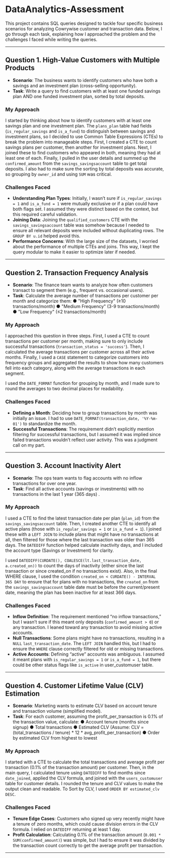 # DataAnalytics-Assessment


This project contains SQL queries designed to tackle four specific business scenarios for analyzing Cowrywise customer and transaction data. Below, I go through each task, explaining how I approached the problem and the challenges I faced while writing the queries.

---

## Question 1.  High-Value Customers with Multiple Products

- **Scenario**: The business wants to identify customers who have both a savings and an investment plan (cross-selling opportunity).
- **Task**: Write a query to find customers with at least one funded savings plan AND one
funded investment plan, sorted by total deposits.


### My Approach

I started by thinking about how to identify customers with at least one savings plan and one investment plan. The `plans_plan` table had fields (`is_regular_savings` and `is_a_fund`) to distinguish between savings and investment plans, so I decided to use Common Table Expressions (CTEs) to break the problem into manageable steps. First, I created a CTE to count savings plans per customer, then another for investment plans. 
Next, I joined these to find customers who appeared in both, meaning they had at least one of each. Finally, I pulled in the user details and summed up the `confirmed_amount` from the `savings_savingsaccount` table to get total deposits. I also had to make sure the sorting by total deposits was accurate, so grouping by `owner_id` and using `SUM` was critical.

### Challenges Faced
- **Understanding Plan Types**: Initially, I wasn’t sure if `is_regular_savings = 1` and `is_a_fund = 1` were mutually exclusive or if a plan could have both flags set. I assumed they were distinct based on the context, but this required careful validation.
- **Joining Data**: Joining the `qualified_customers` CTE with the `savings_savingsaccount` table was somehow because I needed to ensure all relevant deposits were included without duplicating rows. The `GROUP BY u.id` helped avoid this.
- **Performance Concerns**: With the large size of the datasets, I worried about the performance of multiple CTEs and joins. This way, I kept the query modular to make it easier to optimize later if needed.

---

## Question 2. Transaction Frequency Analysis
- **Scenario**: The finance team wants to analyze how often customers transact to segment them (e.g., frequent vs. occasional users).
- **Task**: Calculate the average number of transactions per customer per month and categorize them:
● "High Frequency" (≥10 transactions/month)
● "Medium Frequency" (3-9 transactions/month)
● "Low Frequency" (≤2 transactions/month)


### My Approach

I approached this question in three steps. First, I used a CTE to count transactions per customer per month, making sure to only include successful transactions (`transaction_status = 'success'`). Then, I calculated the average transactions per customer across all their active months. Finally, I used a `CASE` statement to categorize customers into frequency groups and aggregated the results to show how many customers fell into each category, along with the average transactions in each segment.

I used the `DATE_FORMAT` function for grouping by month, and I made sure to round the averages to two decimal places for readability. 

### Challenges Faced
- **Defining a Month**: Deciding how to group transactions by month was initially an issue. I had to use `DATE_FORMAT(transaction_date, '%Y-%m-01')` to standardize the month.
- **Successful Transactions**: The requirement didn’t explicitly mention filtering for successful transactions, but I assumed it was implied since failed transactions wouldn’t reflect user activity. This was a judgment call on my part.

---

## Question 3. Account Inactivity Alert
- **Scenario**: The ops team wants to flag accounts with no inflow transactions for over one year.
- **Task**: Find all active accounts (savings or investments) with no transactions in the last 1
year (365 days) .

### My Approach
I used a CTE to find the latest transaction date per plan (`plan_id`) from the `savings_savingsaccount` table. Then, I created another CTE to identify all active plans (those with `is_regular_savings = 1` or `is_a_fund = 1`). I joined these with a `LEFT JOIN` to include plans that might have no transactions at all, then filtered for those where the last transaction was older than 365 days. The `DATEDIFF` function helped calculate inactivity days, and I included the account type (Savings or Investment) for clarity.

I used `DATEDIFF(CURDATE(), COALESCE(lt.last_transaction_date, a.created_on))` to count the days of inactivity (either since the last transaction or since created_on if no transactions exist). Also, in the final WHERE clause, I used the condition `created_on < CURDATE() - INTERVAL 365 DAY` to ensure that for plans with no transactions, the `created_on` from the `savings_savingsaccount` table date must be before the current/present date, meaning the plan has been inactive for at least 366 days.

### Challenges Faced
- **Inflow Definition**: The requirement mentioned “no inflow transactions,” but I wasn’t sure if this meant only deposits (`confirmed_amount > 0`) or any transaction. I leaned toward any transaction to avoid missing active accounts.
- **Null Transactions**: Some plans might have no transactions, resulting in a `NULL` `last_transaction_date`. The `LEFT JOIN` handled this, but I had to ensure the `WHERE` clause correctly filtered for old or missing transactions.
- **Active Accounts**: Defining “active” accounts was ambiguous. I assumed it meant plans with `is_regular_savings = 1` or `is_a_fund = 1`, but there could be other status flags like `is_active` in user_customuser table.

---

## Question 4. Customer Lifetime Value (CLV) Estimation
- **Scenario**: Marketing wants to estimate CLV based on account tenure and transaction volume (simplified model).
- **Task**: For each customer, assuming the profit_per_transaction is 0.1% of the transaction value, calculate:
● Account tenure (months since signup)
● Total transactions
● Estimated CLV (Assume: CLV = (total_transactions / tenure) * 12 *
avg_profit_per_transaction)
● Order by estimated CLV from highest to lowest

### My Approach
I started with a CTE to calculate the total transactions and average profit per transaction (0.1% of the transaction amount) per customer. Then, in the main query, I calculated tenure using `DATEDIFF` to find months since `date_joined`, applied the CLV formula, and joined with the `users_customuser` table for customer details. I rounded the tenure and CLV values to make the output clean and readable.
To Sort by CLV, I used `ORDER BY estimated_clv DESC`.

### Challenges Faced
- **Tenure Edge Cases**: Customers who signed up very recently might have a tenure of zero months, which could cause division errors in the CLV formula. I relied on `DATEDIFF` returning at least 1 day.
- **Profit Calculation**: Calculating 0.1% of the transaction amount (`0.001 * SUM(confirmed_amount)`) was simple, but I had to ensure it was divided by the transaction count correctly to get the average profit per transaction.

---
